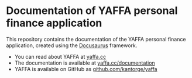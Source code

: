 # Documentation of YAFFA personal finance application

This repository contains the documentation of the YAFFA personal finance application, created using the [Docusaurus](https://docusaurus.io) framework.

* You can read about YAFFA at [yaffa.cc](https://yaffa.cc)
* The documentation is available at [yaffa.cc/documentation](https://yaffa.cc/documentation)
* YAFFA is available on GitHub as [github.com/kantorge/yaffa](https://github.com/kantorge/yaffa)